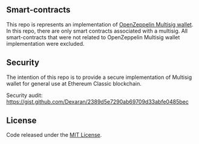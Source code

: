 ## Smart-contracts
This repo is represents an implementation of [OpenZeppelin Multisig wallet](https://github.com/OpenZeppelin/zeppelin-solidity/blob/v1.2.0/contracts/MultisigWallet.sol). In this repo, there are only smart contracts associated with a multisig. All smart-contracts that were not related to OpenZeppelin Multisig wallet implementation were excluded.

## Security
The intention of this repo is to provide a secure implementation of Multisig wallet for general use at Ethereum Classic blockchain.

Security audit: https://gist.github.com/Dexaran/2389d5e7290ab69709d33abfe0485bec

## License
Code released under the [MIT License](https://github.com/EthereumCommonwealth/ethereum-classic-multisig/blob/master/LICENSE).
